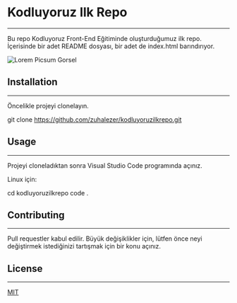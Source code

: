 # Kodluyoruz Ilk Repo
---

Bu repo Kodluyoruz Front-End Eğitiminde oluşturduğumuz ilk repo. İçerisinde bir adet README dosyası, bir adet de index.html barındırıyor.


![Lorem Picsum Gorsel](https://ichef.bbci.co.uk/news/800/cpsprodpb/16FA9/production/_92712149_gettyimages-480164327.jpg.webp) 




## Installation
----

Öncelikle projeyi clonelayın.

git clone https://github.com/zuhalezer/kodluyoruzilkrepo.git

## Usage
----
Projeyi cloneladıktan sonra Visual Studio Code programında açınız.

Linux için:

cd kodluyoruzilkrepo
code .


## Contributing
---
Pull requestler kabul edilir. Büyük değişiklikler için, lütfen önce neyi değiştirmek istediğinizi tartışmak için bir konu açınız.

## License
----
[MIT](https://choosealicense.com/licenses/mit/)